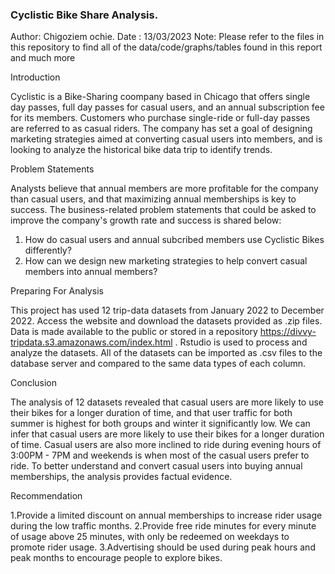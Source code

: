 ### Cyclistic Bike Share Analysis.
 Author: Chigoziem ochie.
Date : 13/03/2023
Note: Please refer to the files in this repository to find all of the data/code/graphs/tables found in this report and much more


Introduction

Cyclistic is a Bike-Sharing coompany based in Chicago that offers single day passes, full day passes for casual users, and an annual subscription fee for its members. Customers who purchase single-ride or full-day passes are referred to as casual riders. The company has set a goal of designing marketing strategies aimed at converting casual users into members, and is looking to analyze the historical bike data trip to identify trends.

Problem Statements

Analysts believe that annual members are more profitable for the company than casual users, and that maximizing annual memberships is key to success.
The business-related problem statements that could be asked to improve the company's growth rate and success is shared below:

 1.   How do casual users and annual subcribed members use Cyclistic Bikes differently?
 2.   How can we design new marketing strategies to help convert casual members into annual members?
 
Preparing For Analysis
 
 This project has used 12 trip-data datasets from January 2022 to December 2022. Access the website and download the datasets provided as .zip files. Data is made available to the public or stored in a repository  https://divvy-tripdata.s3.amazonaws.com/index.html . Rstudio is used to process and analyze the datasets. All of the datasets can be imported as .csv files to the database server and compared to the same data types of each column.

Conclusion

The analysis of 12 datasets revealed that casual users are more likely to use their bikes for a longer duration of time, and that user traffic for both summer  is highest for both groups and winter it significantly low. We can infer that casual users are more likely to use their bikes for a longer duration of time. Casual users are also more inclined to ride during evening hours of 3:00PM - 7PM and weekends is when most of the casual users prefer to ride. To better understand and convert casual users into buying annual memberships, the analysis provides factual evidence.

Recommendation

1.Provide a limited discount on annual memberships to increase rider usage during the low traffic months.
2.Provide free ride minutes for every minute of usage above 25 minutes, with only be redeemed on weekdays to promote rider usage.
3.Advertising should be used during peak hours and peak months to encourage people to explore bikes.
